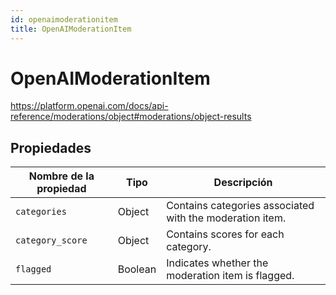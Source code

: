 ```yaml
---
id: openaimoderationitem
title: OpenAIModerationItem
---
```


# OpenAIModerationItem

https://platform.openai.com/docs/api-reference/moderations/object#moderations/object-results

## Propiedades

| Nombre de la propiedad | Tipo    | Descripción                                                              |
| ---------------------- | ------- | ------------------------------------------------------------------------ |
| `categories`           | Object  | Contains categories associated with the moderation item. |
| `category_score`       | Object  | Contains scores for each category.                       |
| `flagged`              | Boolean | Indicates whether the moderation item is flagged.        |